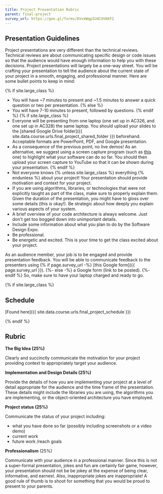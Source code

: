 ```yaml
---
title: Project Presentation Rubric
parent: final-project
survey_url: https://goo.gl/forms/DVvmWqpIUdCUV86F2
---
```


## Presentation Guidelines

Project presentations are very different than the technical reviews. Technical
reviews are about communicating specific design or code issues so that the
audience would have enough information to help you with these decisions.
Project presentations will largely be a one-way street. You will be crafting
your presentation to tell the audience about the current state of your project
in a smooth, engaging, and professional manner. Here are some bullet points to
keep in mind:

{% if site.large_class %}
* You will have ~7 minutes to present and ~1.5 minutes to answer a quick question or two per presentation.
{% else %}
* You will have 7-10 minutes to present, followed by questions.
{% endif %}
{% if site.large_class %}
* Everyone will be presenting from one laptop (one set up in AC326, and one set up in AC328) the same laptop. You should upload your slides to the [shared Google Drive folder]({{ site.data.course.urls.final_project_shared_folder }}) beforehand. Acceptable formats are PowerPoint, PDF, and Google presentation.
* As a consequence of the previous point, no live demos! As an alternative, we suggest using a screen capture program (such as [this](http://www.maartenbaert.be/simplescreenrecorder/) one) to highlight what your software can do so far. You should then upload your screen capture to YouTube so that it can be shown during your presentation.
{% endif %}
* Not everyone knows {% unless site.large_class %} everything {% endunless %} about your project! Your presentation should provide motivation and context for your project.
* If you are using algorithms, libraries, or technologies that were not explicitly taught as part of the class, make sure to properly explain them. Given the duration of the presentation, you might have to gloss over some details (this is okay!). Be strategic about how deeply you explain various aspects of your system.
* A brief overview of your code architecture is always welcome. Just don't get too bogged down into unimportant details.
* Include some information about what you plan to do by the Software Design Expo.
* Be professional.
* Be energetic and excited. This is your time to get the class excited about your project.

As an audience member, your job is to be engaged and provide presentation
feedback. You will be able to communicate feedback to the presenters using
{% if page.survey_url -%}
[this Google form]({{ page.survey_url }}).
{%- else -%}
a Google form (link to be posted).
{%- endif %}
So, make sure to have your laptop charged and ready to go.

{% if site.large_class %}

## Schedule

[Found here]({{ site.data.course.urls.final_project_schedule }})

{% endif %}

## Rubric

**The Big Idea (25%)**

Clearly and succinctly communicate the motivation for your project providing
context to appropriately target your audience.

**Implementation and Design Details (25%)**

Provide the details of how you are implementing your project at a level of
detail appropriate for the audience and the time frame of the presentation.
These details might include the libraries you are using, the algorithms you
are implementing, or the object-oriented architecture you have employed.

**Project status (25%)**

Communicate the status of your project including:

* what you have done so far (possibly including screenshots or a video demo)
* current work
* future work /reach goals

**Professionalism** (25%)

Communicate with your audience in a professional manner. Since this is not a
super-formal presentation, jokes and fun are certainly fair game, however,
your presentation should not be be jokey at the expense of being clear,
informative, and earnest. Also, inappropriate jokes are inappropriate! A good
rule of thumb is to shoot for something that you would be proud to present to
your parents.

